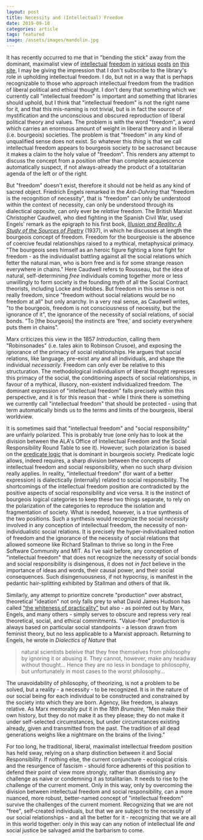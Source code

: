 ```yaml
---
layout: post
title: Necessity and (Intellectual) Freedom
date: 2019-09-18
categories: article
tags: featured
image: /assets/images/mandolin.jpg
---
```


It has recently occurred to me that in "bending the stick" away from the
dominant, maximalist view of
[intellectual](https://redlibrarian.github.io/article/2019/03/20/intellectual-freedom-positive-or-negative.html) [freedom](https://redlibrarian.github.io/article/2019/03/16/christchurch-platforms-intellectual-freedom.html) [in](https://redlibrarian.github.io/article/2018/09/11/intellectual-freedom-value-ethics.html)
[various](https://redlibrarian.github.io/article/2019/08/16/constituent-power-and-intellectual-freedom.html)
[posts](https://redlibrarian.github.io/article/2019/04/26/spinoza-modernity-intellectual-freedom.html)
[on](https://redlibrarian.github.io/article/2019/04/29/spinoza-hobbes-state.html)
[this](https://redlibrarian.github.io/article/2019/04/04/intellectual-freedom-social-revolution.html)
[site](https://redlibrarian.github.io/article/2018/07/12/marxism-and-intellectual-freedom.html),
I may be giving the impression that I don't subscribe to the
library's role in upholding intellectual freedom. I do, but not in a way
that is perhaps recognizable to those who approach intellectual freedom
from the tradition of liberal political and ethical thought. I don't
deny that something which we currently call "intellectual freedom" is
important and something that libraries should uphold, but I think that
"intellectual freedom" is not the right name for it, and that this
mis-naming is not trivial, but is in fact the source of mystification and
the unconscious and obscured reproduction of liberal political theory
and values. The problem is with the word "freedom", a word which carries
an enormous amount of weight in liberal theory and in liberal (i.e.
bourgeois) societies. The problem is that "freedom" in any kind of
unqualified sense does not exist. So whatever this *thing* is that we call
intellectual freedom appears to bourgeois society to be sacrosanct
because it makes a claim to the holy value of "freedom". This renders
any attempt to discuss the concept from a position other than complete
acquiescence automatically suspect, if not always-already the product of
a totalitarian agenda of the left or of the right.

But "freedom" doesn't exist, therefore it should not be held as any kind
of sacred object. Friedrich Engels remarked in the *Anti-Duhring* that
"freedom is the recognition of necessity", that is "freedom" can only be
understood within the context of necessity, can only be understood
through its dialectical opposite, can only ever be *relative* freedom.
The British Marxist Christopher Caudwell, who died fighting in the
Spanish Civil War, used Engels' remark as the epigraph to his first
book, [*Illusion and Reality: A Study of the Sources of
Poetry*](https://www.marxists.org/archive/caudwell/1937/illusion-reality/index.htm) (1937), in which he discusses at length the bourgeois concept of freedom. Freedom for the bourgeoisie is the absence of coercive feudal relationships raised to a mythical, metaphysical primacy. "The bourgeois sees himself as an heroic figure fighting a lone fight for freedom - as the individualist battling against all the social relations which fetter the natural man, who is born free and is for some strange reason everywhere in chains." Here Caudwell refers to Rousseau, but the idea of natural, self-determining *free* individuals coming together more or less unwillingly to form society is the founding myth of all the Social Contract theorists, including Locke and Hobbes. But freedom in this sense is not really freedom, since "freedom without social relations would be no freedom at all" but only anarchy. In a very real sense, as Caudwell writes, "to the bourgeois, freedom is not consciousness of necessity, but the ignorance of it", the ignorance of the necessity of social relations, of social bonds. "To [the bourgeois] the instincts are 'free,' and society everywhere puts them in chains".

Marx criticizes this view in the 1857 *Introduction*, calling them
"Robinsonades" (i.e. tales akin to Robinson Crusoe), and exposing the
ignorance of the primacy of social relationships. He argues that social
relations, like language, pre-exist any and all individuals, and shape
the individual *necessarily*. Freedom can only ever be relative to this
structuration. The methodological individualism of liberal thought
represses this primacy of the social, the conditioning aspects of social
relationships, in favour of a mythical, illusory, non-existent
individualized freedom. The dominant expression of "intellectual
freedom" falls precisely within this perspective, and it is for this
reason that - while I think there is something we currently call
"intellectual freedom" that should be protected - using that term
automatically binds us to the terms and limits of the bourgeois, liberal
worldview.

It is sometimes said that "intellectual freedom" and "social
responsibility" are unfairly polarized. This is probably true (one only
has to look at the division between the ALA's Office of Intellectual
Freedom and the Social Responsibility Round Table to see it). However,
such polarization is based on the [predicate
logic](https://redlibrarian.github.io/article/2019/06/20/predicate-and-dialectical-logic.html)
that is dominant in bourgeois society. Predicate logic allows, indeed
requires, a sharp division between the concepts of intellectual freedom
and social responsibility, when no such sharp division really applies. In reality,
"intellectual freedom" (for want of a better expression) is
dialectically (internally) related to social responsibility. The shortcomings of the
intellectual freedom position are contradicted by the positive aspects
of social responsibility and vice versa. It is the instinct of bourgeois
logical categories to keep these two things separate, to rely on the
polarization of the categories to reproduce the isolation and
fragmentation of society. What is needed, however, is a true synthesis
of the two positions. Such a synthesis would recognize the social
*necessity* involved in any conception of intellectual freedom, the
necessity of non-individualistic social relations. It is precisely the
hyper-individualized notion of freedom and the ignorance of the
necessity of social relations that allowed someone like Richard Stallman
to thrive so long in the Free Software Community and MIT. As I've said
before, any conception of "intellectual freedom" that does not recognize
the necessity of social bonds and social responsibility is disingenous,
it does not *in fact* believe in the importance of ideas and words,
their causal power, and their social consequences. Such
disingenuousness, if not hypocrisy, is manifest in the pedantic
hair-splitting exhibited by Stallman and others of that ilk.

Similarly, any attempt to prioritize concrete "production" over
abstract, theoretical "ideation" not only falls prey to what David James
Hudson has called ["the whiteness of
practicality"](https://atrium.lib.uoguelph.ca/xmlui/bitstream/handle/10214/11619/Hudson_Whiteness_Of_Practicality_IR_r1.pdf?sequence=6%3C/li%3E)
but also - as pointed out by Marx, Engels, and many others - simply
serves to obscure and repress very real theoretical, social, and ethical
commitments. "Value-free" production is always based on particular
social standpoints - a lesson drawn from feminist theory, but no less
applicable to a Marxist approach. Returning to Engels, he wrote in
*Dialectics of Nature* that

>natural scientists beleive that they free themselves from philosophy by
>ignoring it or abusing it. They cannot, however, make any headway
>without thought... Hence they are no less in bondage to philosophy, but
>unfortunately in most cases to the worst philosophy...

The unavoidability of philosophy, of theorizing, is not a problem to be solved, but a reality - a necessity - to
be recognized. It is in the nature of our social being for each individual
to be constructed and constrained by the society into which they are
born. Agency, like freedom, is always relative. As Marx memorably put it
in the *18th Brumaire*, "Men make their own history, but they do not
make it as they please; they do not make it under self-selected
circumstances, but under circumstances existing already, given and
transmitted from the past. The tradition of all dead generations weighs
like a nightmare on the brains of the living."

For too long, he traditional, liberal, maximalist intellectual freedom position has held
sway, relying on a sharp distinction between it and Social
Responsibility. If 
nothing else, the current conjuncture - ecological crisis and the
resurgence of fascism - should force adherents of this position to
defend their point of view more strongly, rather than dismissing any
challenge as naive or condemning it as totalitarian.
It needs to rise to the challenge of the current moment. Only in this
way, only by overcoming the division between intellectual freedom and
social responsibility, can a more nuanced, more robust, better-named concept of
"intellectual freedom" survive the challenges of the current moment.
Recognizing that we are not "free", self-created individuals, but that we
are subject to the necessity of our social relationships - and all the
better for it - recognizing that we are all in this world together: only in this way
can any notion of intellectual life *and* social justice be salvaged amid the barbarism to
come.
